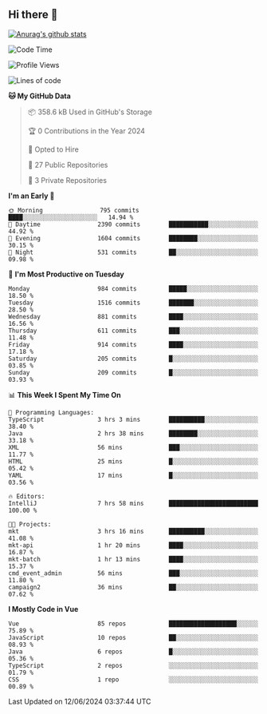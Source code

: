 ## Hi there 👋

[![Anurag's github stats](https://github-readme-stats.vercel.app/api?username=Songwonseok)](https://github.com/anuraghazra/github-readme-stats)



<!--START_SECTION:waka-->
![Code Time](http://img.shields.io/badge/Code%20Time-2%2C857%20hrs%2055%20mins-blue)

![Profile Views](http://img.shields.io/badge/Profile%20Views-0-blue)

![Lines of code](https://img.shields.io/badge/From%20Hello%20World%20I%27ve%20Written-34.8%20million%20lines%20of%20code-blue)

**🐱 My GitHub Data** 

> 📦 358.6 kB Used in GitHub's Storage 
 > 
> 🏆 0 Contributions in the Year 2024
 > 
> 💼 Opted to Hire
 > 
> 📜 27 Public Repositories 
 > 
> 🔑 3 Private Repositories 
 > 
**I'm an Early 🐤** 

```text
🌞 Morning                795 commits         ████░░░░░░░░░░░░░░░░░░░░░   14.94 % 
🌆 Daytime                2390 commits        ███████████░░░░░░░░░░░░░░   44.92 % 
🌃 Evening                1604 commits        ████████░░░░░░░░░░░░░░░░░   30.15 % 
🌙 Night                  531 commits         ██░░░░░░░░░░░░░░░░░░░░░░░   09.98 % 
```
📅 **I'm Most Productive on Tuesday** 

```text
Monday                   984 commits         █████░░░░░░░░░░░░░░░░░░░░   18.50 % 
Tuesday                  1516 commits        ███████░░░░░░░░░░░░░░░░░░   28.50 % 
Wednesday                881 commits         ████░░░░░░░░░░░░░░░░░░░░░   16.56 % 
Thursday                 611 commits         ███░░░░░░░░░░░░░░░░░░░░░░   11.48 % 
Friday                   914 commits         ████░░░░░░░░░░░░░░░░░░░░░   17.18 % 
Saturday                 205 commits         █░░░░░░░░░░░░░░░░░░░░░░░░   03.85 % 
Sunday                   209 commits         █░░░░░░░░░░░░░░░░░░░░░░░░   03.93 % 
```


📊 **This Week I Spent My Time On** 

```text
💬 Programming Languages: 
TypeScript               3 hrs 3 mins        ██████████░░░░░░░░░░░░░░░   38.40 % 
Java                     2 hrs 38 mins       ████████░░░░░░░░░░░░░░░░░   33.18 % 
XML                      56 mins             ███░░░░░░░░░░░░░░░░░░░░░░   11.77 % 
HTML                     25 mins             █░░░░░░░░░░░░░░░░░░░░░░░░   05.42 % 
YAML                     17 mins             █░░░░░░░░░░░░░░░░░░░░░░░░   03.56 % 

🔥 Editors: 
IntelliJ                 7 hrs 58 mins       █████████████████████████   100.00 % 

🐱‍💻 Projects: 
mkt                      3 hrs 16 mins       ██████████░░░░░░░░░░░░░░░   41.08 % 
mkt-api                  1 hr 20 mins        ████░░░░░░░░░░░░░░░░░░░░░   16.87 % 
mkt-batch                1 hr 13 mins        ████░░░░░░░░░░░░░░░░░░░░░   15.37 % 
cmd_event_admin          56 mins             ███░░░░░░░░░░░░░░░░░░░░░░   11.80 % 
campaign2                36 mins             ██░░░░░░░░░░░░░░░░░░░░░░░   07.62 % 
```

**I Mostly Code in Vue** 

```text
Vue                      85 repos            ███████████████████░░░░░░   75.89 % 
JavaScript               10 repos            ██░░░░░░░░░░░░░░░░░░░░░░░   08.93 % 
Java                     6 repos             █░░░░░░░░░░░░░░░░░░░░░░░░   05.36 % 
TypeScript               2 repos             ░░░░░░░░░░░░░░░░░░░░░░░░░   01.79 % 
CSS                      1 repo              ░░░░░░░░░░░░░░░░░░░░░░░░░   00.89 % 
```




 Last Updated on 12/06/2024 03:37:44 UTC
<!--END_SECTION:waka-->
